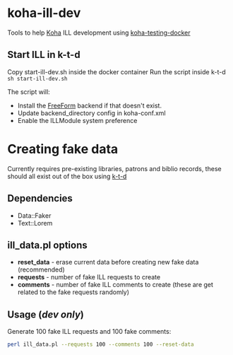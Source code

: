 # koha-ill-dev
Tools to help [Koha](https://koha-community.org/) ILL development using [koha-testing-docker](https://gitlab.com/koha-community/koha-testing-docker)

## Start ILL in k-t-d
Copy start-ill-dev.sh inside the docker container
Run the script inside k-t-d
`sh start-ill-dev.sh`

The script will:
* Install the [FreeForm](https://github.com/PTFS-Europe/koha-ill-freeform) backend if that doesn't exist. 
* Update backend_directory config in koha-conf.xml
* Enable the ILLModule system preference

# Creating fake data
Currently requires pre-existing libraries, patrons and biblio records, these should all exist out of the box using [k-t-d](https://gitlab.com/koha-community/koha-testing-docker)

## Dependencies
* Data::Faker
* Text::Lorem

## ill_data.pl options
* **reset_data** - erase current data before creating new fake data (recommended)
* **requests** - number of fake ILL requests to create
* **comments** - number of fake ILL comments to create (these are get related to the fake requests randomly)

## Usage (_dev only_)

Generate 100 fake ILL requests and 100 fake comments:

```sh
perl ill_data.pl --requests 100 --comments 100 --reset-data
```
